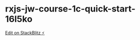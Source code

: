 # rxjs-jw-course-1c-quick-start-16l5ko

[Edit on StackBlitz ⚡️](https://stackblitz.com/edit/rxjs-jw-course-1c-quick-start-16l5ko)